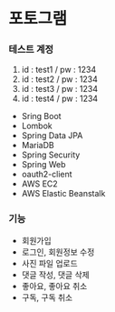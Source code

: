 # 포토그램

### 테스트 계정
1. id : test1 / pw : 1234
2. id : test2 / pw : 1234
3. id : test3 / pw : 1234
4. id : test4 / pw : 1234

- Sring Boot
- Lombok
- Spring Data JPA
- MariaDB
- Spring Security
- Spring Web
- oauth2-client
- AWS EC2
- AWS Elastic Beanstalk

### 기능

- 회원가입
- 로그인, 회원정보 수정
- 사진 파일 업로드
- 댓글 작성, 댓글 삭제
- 좋아요, 좋아요 취소
- 구독, 구독 취소
